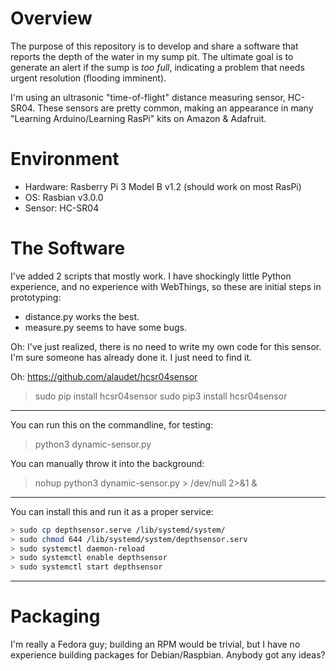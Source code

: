 # Overview

The purpose of this repository is to develop and share a software that reports the 
depth of the water in my sump pit.  The ultimate goal is to generate an alert if the sump is 
*too full*, indicating a problem that needs urgent resolution (flooding imminent).

I'm using an ultrasonic "time-of-flight" distance measuring sensor, HC-SR04. These sensors are 
pretty common, making an appearance in many "Learning Arduino/Learning RasPi" kits on Amazon & Adafruit.


# Environment

* Hardware:  Rasberry Pi 3 Model B v1.2 (should work on most RasPi)
* OS: Rasbian v3.0.0
* Sensor: HC-SR04 

# The Software

I've added 2 scripts that mostly work.  I have shockingly little Python experience, and no experience 
with WebThings, so these are initial steps in prototyping: 

* distance.py works the best.
* measure.py seems to have some bugs.

Oh: I've just realized, there is no need to write my own code for this sensor. 
I'm sure someone has already done it.  I just need to find it.

Oh: https://github.com/alaudet/hcsr04sensor
> sudo pip  install hcsr04sensor
> sudo pip3 install hcsr04sensor

---

You can run this on the commandline, for testing: 

> python3 dynamic-sensor.py

You can manually throw it into the background:

> nohup python3 dynamic-sensor.py > /dev/null 2>&1 & 

---

You can install this and run it as a proper service: 
```bash
> sudo cp depthsensor.serve /lib/systemd/system/
> sudo chmod 644 /lib/systemd/system/depthsensor.serv
> sudo systemctl daemon-reload
> sudo systemctl enable depthsensor
> sudo systemctl start depthsensor
```

---

# Packaging

I'm really a Fedora guy; building an RPM would be trivial, but I have no experience building packages for Debian/Raspbian.
Anybody got any ideas?
